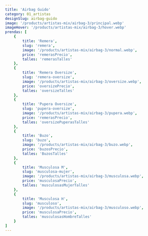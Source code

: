 ```yaml
---
title: 'Airbag Guido'
category: 01_artistas
designSlug: airbag-guido
image: '/products/artistas-mix/airbag-3/principal.webp'
imageHover: '/products/artistas-mix/airbag-3/hover.webp'
prendas: [
    {   
        title: 'Remera',
        slug: 'remera',          
        image: '/products/artistas-mix/airbag-3/normal.webp',
        price: 'remerasPrecio',
        talles: 'remerasTalles'
    },
    {
        title: 'Remera Oversize',
        slug: 'remera-oversize',
        image: '/products/artistas-mix/airbag-3/oversize.webp',
        price: 'oversizePrecio',
        talles: 'oversizeTalles'
    },
    {
        title: 'Pupera Oversize',
        slug: 'pupera-oversize',
        image: '/products/artistas-mix/airbag-3/pupera.webp',
        price: 'remerasPrecio',
        talles: 'oversizePuperasTalles'
    },
    {
        title: 'Buzo',
        slug: 'buzo',
        image: '/products/artistas-mix/airbag-3/buzo.webp',
        price: 'buzosPrecio',
        talles: 'BuzosTalles'
    },
    {
        title: 'Musculosa M',
        slug: 'musculosa-mujer',
        image: '/products/artistas-mix/airbag-3/musculosa.webp',
        price: 'musculosaPrecio',
        talles: 'musculosasMujerTalles'
    },
    {
        title: 'Musculosa H',
        slug: 'musculoso',
        image: '/products/artistas-mix/airbag-3/musculoso.webp',
        price: 'musculosaPrecio',
        talles: 'musculosasHombreTalles'
    }
]
---
```

